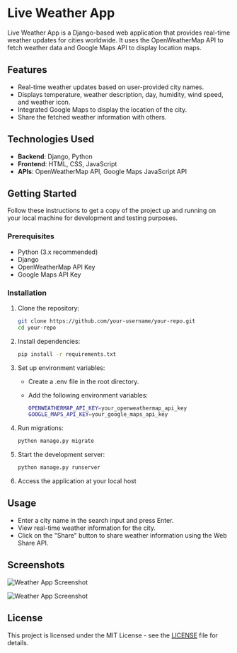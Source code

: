 # Live Weather App

Live Weather App is a Django-based web application that provides real-time weather updates for cities worldwide. It uses the OpenWeatherMap API to fetch weather data and Google Maps API to display location maps.

## Features

- Real-time weather updates based on user-provided city names.
- Displays temperature, weather description, day, humidity, wind speed, and weather icon.
- Integrated Google Maps to display the location of the city.
- Share the fetched weather information with others.

## Technologies Used

- **Backend**: Django, Python
- **Frontend**: HTML, CSS, JavaScript
- **APIs**: OpenWeatherMap API, Google Maps JavaScript API

## Getting Started

Follow these instructions to get a copy of the project up and running on your local machine for development and testing purposes.

### Prerequisites

- Python (3.x recommended)
- Django
- OpenWeatherMap API Key
- Google Maps API Key

### Installation

1. Clone the repository:

   ```bash
   git clone https://github.com/your-username/your-repo.git
   cd your-repo
   
2. Install dependencies:

   ```bash
   pip install -r requirements.txt
   
3. Set up environment variables:
   - Create a .env file in the root directory.
   - Add the following environment variables:

     ```bash
     OPENWEATHERMAP_API_KEY=your_openweathermap_api_key
     GOOGLE_MAPS_API_KEY=your_google_maps_api_key
     
4. Run migrations:

   ```bash
   python manage.py migrate

5. Start the development server:

   ```bash
   python manage.py runserver

6. Access the application at your local host

## Usage

- Enter a city name in the search input and press Enter.
- View real-time weather information for the city.
- Click on the "Share" button to share weather information using the Web Share API.

## Screenshots

![Weather App Screenshot](https://github.com/Srishti-K-P/Django-Weather-App/blob/main/screenshots/SS1.png)

![Weather App Screenshot](https://github.com/Srishti-K-P/Django-Weather-App/blob/main/screenshots/SS2.png)


## License

This project is licensed under the MIT License - see the [LICENSE](LICENSE) file for details.

